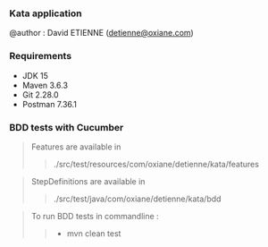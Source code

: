 ### Kata application ###

@author : David ETIENNE (detienne@oxiane.com)

### Requirements ###

* JDK 15
* Maven 3.6.3
* Git 2.28.0
* Postman 7.36.1

### BDD tests with Cucumber ###

> Features are available in 
>> ./src/test/resources/com/oxiane/detienne/kata/features

> StepDefinitions are available in
>> ./src/test/java/com/oxiane/detienne/kata/bdd

> To run BDD tests in commandline : 
>>* mvn clean test
 